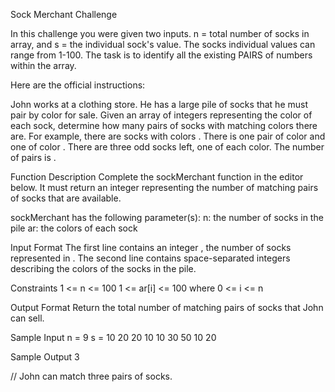 Sock Merchant Challenge 

In this challenge you were given two inputs. n = total number of socks in array, and s = the individual sock's value. 
The socks individual values can range from 1-100. 
The task is to identify all the existing PAIRS of numbers within the array. 

Here are the official instructions: 

John works at a clothing store. He has a large pile of socks that he must pair by color for sale. Given an array of integers representing the color of each sock, determine how many pairs of socks with matching colors there are.
For example, there are  socks with colors . There is one pair of color  and one of color . There are three odd socks left, one of each color. The number of pairs is .

Function Description
        Complete the sockMerchant function in the editor below. It must return an integer representing the number of matching pairs of socks that are available.

sockMerchant has the following parameter(s):
        n: the number of socks in the pile
        ar: the colors of each sock

Input Format
        The first line contains an integer , the number of socks represented in . 
        The second line contains  space-separated integers describing the colors  of the socks in the pile.

Constraints
        1 <= n <= 100
        1 <= ar[i] <= 100 where 0 <= i <= n 

Output Format
        Return the total number of matching pairs of socks that John can sell.

Sample Input
    n = 9
    s = 10 20 20 10 10 30 50 10 20
    
Sample Output
    3
    
// John can match three pairs of socks.
